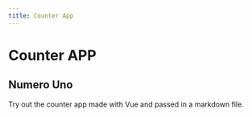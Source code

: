 ```yaml
---
title: Counter App
---
```


# Counter APP
## Numero Uno
Try out the counter app made with Vue and passed in a markdown file.

<counter></counter>